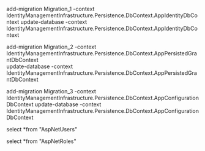 add-migration Migration_1 -context IdentityManagementInfrastructure.Persistence.DbContext.AppIdentityDbContext
update-database -context IdentityManagementInfrastructure.Persistence.DbContext.AppIdentityDbContext

add-migration Migration_2 -context IdentityManagementInfrastructure.Persistence.DbContext.AppPersistedGrantDbContext  
update-database -context IdentityManagementInfrastructure.Persistence.DbContext.AppPersistedGrantDbContext

add-migration Migration_3 -context IdentityManagementInfrastructure.Persistence.DbContext.AppConfigurationDbContext
update-database -context IdentityManagementInfrastructure.Persistence.DbContext.AppConfigurationDbContext


select *from "AspNetUsers"

select *from "AspNetRoles"
